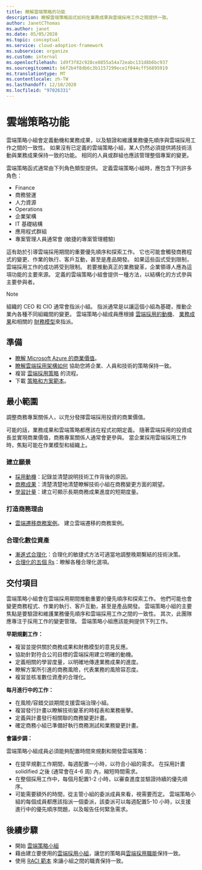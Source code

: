 ```yaml
---
title: 瞭解雲端策略的功能
description: 瞭解雲端策略函式如何在業務成果與雲端採用工作之間提供一致。
author: JanetCThomas
ms.author: janet
ms.date: 05/05/2020
ms.topic: conceptual
ms.service: cloud-adoption-framework
ms.subservice: organize
ms.custom: internal
ms.openlocfilehash: 1d9f3f82c928ce8855a54a72eabc131d8b6bc937
ms.sourcegitcommit: b6f2b4f8db6c3b1157299ece1f044cff56895919
ms.translationtype: MT
ms.contentlocale: zh-TW
ms.lasthandoff: 12/10/2020
ms.locfileid: "97026331"
---
```

# <a name="cloud-strategy-functions"></a>雲端策略功能

雲端策略小組會定義動機和業務成果，以及驗證和維護業務優先順序與雲端採用工作之間的一致性。 如果沒有已定義的雲端策略小組，某人仍然必須提供將技術活動與業務成果保持一致的功能。 相同的人員或群組也應該管理整個專案的變更。

雲端策略函式通常由下列角色類型提供。 定義雲端策略小組時，應包含下列許多角色：

- Finance
- 商務營運
- 人力資源
- Operations
- 企業架構
- IT 基礎結構
- 應用程式群組
- 專案管理人員通常會 (敏捷的專案管理體驗) 

這有助於引導雲端採用期間的重要優先順序和探索工作。 它也可能會觸發商務程式的變更、作業的執行、客戶互動，甚至是產品開發。 如果這些函式受到限制，雲端採用工作的成功將受到限制。 若要推動真正的業務變革，企業領導人應為這項功能的主要來源。 定義的雲端策略小組會提供一種方法，以結構化的方式參與主要參與者。

> [!NOTE]
> 組織的 CEO 和 CIO 通常會指派小組。 指派通常是以讓這個小組為基礎，推動企業內各種不同組織間的變更。 雲端策略小組成員應根據 [雲端採用的動機](../strategy/motivations.md)、 [業務成果](../strategy/business-outcomes/index.md)和相關的 [財務模型](../strategy/financial-models.md)來指派。

## <a name="preparation"></a>準備

- [瞭解 Microsoft Azure 的商業價值](/learn/paths/learn-business-value-of-azure)。
- [瞭解雲端採用架構如何](/learn/modules/microsoft-cloud-adoption-framework-for-azure) 協助您將企業、人員和技術的策略保持一致。
- 複習 [雲端採用策略](../strategy/index.md) 的流程。
- 下載 [策略和方案範本](https://raw.githubusercontent.com/microsoft/CloudAdoptionFramework/master/plan/cloud-adoption-framework-strategy-and-plan-template.docx)。

## <a name="minimum-scope"></a>最小範圍

調整商務專案關係人，以充分發揮雲端採用投資的商業價值。

可能的話，業務成果和雲端策略都應該在程式初期定義。 隨著雲端採用的投資成長並實現商業價值，商務專案關係人通常會更參與。 當企業採用雲端採用工作時，焦點可能在作業模型和組織上。

### <a name="establish-a-vision"></a>建立願景

- [採用動機](../strategy/motivations.md)：記錄並清楚說明技術工作背後的原因。
- [商務成果](../strategy/business-outcomes/index.md)：清楚清楚地清楚瞭解技術小組在商務變更方面的期望。
- [學習計量](../strategy/learning-metrics.md)：建立可顯示長期商務成果進度的短期度量。

### <a name="build-business-justification"></a>打造商務理由

- [雲端遷移商務案例](../strategy/cloud-migration-business-case.md)。 建立雲端遷移的商務案例。

### <a name="rationalize-the-digital-estate"></a>合理化數位資產

- [漸進式合理化](../digital-estate/rationalize.md)：合理化的敏捷式方法可適當地調整晚期繫結的技術決策。
- [合理化的五個 Rs](../digital-estate/5-rs-of-rationalization.md)：瞭解各種合理化選項。

## <a name="deliverable"></a>交付項目

雲端策略小組會在雲端採用期間推動重要的優先順序和探索工作。 他們可能也會變更商務程式、作業的執行、客戶互動，甚至是產品開發。 雲端策略小組的主要焦點是要驗證和維護業務優先順序和雲端採用工作之間的一致性。 其次，此團隊應專注于採用工作的變更管理。 雲端策略小組應該能夠提供下列工作。

**早期規劃工作：**

- 複習並提供關於商務成果和財務模型的意見反應。
- 協助針對符合公司目標的雲端採用建立明確的動機。
- 定義相關的學習度量，以明確地傳達業務成果的進度。
- 瞭解方案所引進的商務風險，代表業務的風險容忍度。
- 複習並核准數位資產的合理化。

**每月進行中的工作：**

- 在風險/容錯交談期間支援雲端治理小組。
- 複習發行計畫以瞭解技術變革的時程表和業務衝擊。
- 定義與計畫發行相關聯的商務變更計畫。
- 確定商務小組已準備好執行商務測試和業務變更計畫。

**會議步調：**

雲端策略小組成員必須能夠配置時間來規劃和開發雲端策略：

- 在提早規劃工作期間，每週配置一小時，以符合小組的需求。 在採用計畫 solidified 之後 (通常會在4-6 周) 內，縮短時間需求。
- 在整個採用工作中，每個月配置1-2 小時，以審查進度並驗證持續的優先順序。
- 可能需要額外的時間，從主管小組的委派成員來看，視需要而定。 雲端策略小組的每個成員都應該指派一個委派，該委派可以每週配置5-10 小時，以支援進行中的優先順序問題，以及報告任何緊急需求。

## <a name="next-steps"></a>後續步驟

- 開始 [雲端策略小組](../get-started/team/cloud-strategy.md)
- 藉由建立要使用的[雲端採用小組](../get-started/team/cloud-adoption.md)，讓您的策略與[雲端採用職能](./cloud-adoption.md)保持一致。
- 使用 [RACI 範本](https://raw.githubusercontent.com/microsoft/CloudAdoptionFramework/master/organize/raci-template.xlsx) 來讓小組之間的職責保持一致。
